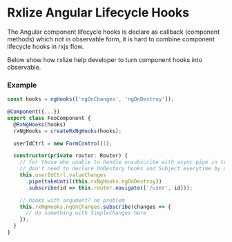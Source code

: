 # Rxlize Angular Lifecycle Hooks

The Angular component lifecycle hooks is declare as callback (component methods) which not in observable form, it is hard to combine component lifecycle hooks in rxjs flow.

Below show how rxlize help developer to turn component hooks into observable.

### Example

```ts
const hooks = ngHooks(['ngOnChanges', 'ngOnDestroy']);

@Component({...})
export class FooComponent {
  @RxNgHooks(hooks)
  rxNgHooks = createRxNgHooks(hooks);

  userIdCtrl = new FormControl(1);

  constructor(private router: Router) {
    // for those who unable to handle unsubscribe with async pipe in template
    // don't need to declare OnDestory hooks and Subject everytime by ourself
    this.userIdCtrl.valueChanges
      .pipe(takeUntil(this.rxNgHooks.ngOnDestroy))
      .subscribe(id => this.router.navigate(['/user', id]));

    // hooks with argument? no problem
    this.rxNgHooks.ngOnChanges.subscribe(changes => {
      // do something with SimpleChanges here
    });
  }
}
```
